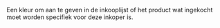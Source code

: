 Een kleur om aan te geven in de inkooplijst of het product wat ingekocht moet worden specifiek voor deze inkoper is.